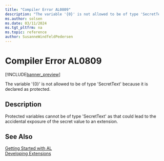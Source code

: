 ```yaml
---
title: "Compiler Error AL0809"
description: "The variable '{0}' is not allowed to be of type 'SecretText' because it is declared as protected."
ms.author: solsen
ms.date: 03/11/2024
ms.tgt_pltfrm: na
ms.topic: reference
author: SusanneWindfeldPedersen
---
```

[//]: # (START>DO_NOT_EDIT)
[//]: # (IMPORTANT:Do not edit any of the content between here and the END>DO_NOT_EDIT.)
[//]: # (Any modifications should be made in the .xml files in the ModernDev repo.)
# Compiler Error AL0809

[!INCLUDE[banner_preview](../includes/banner_preview.md)]

The variable '{0}' is not allowed to be of type 'SecretText' because it is declared as protected.


## Description
Protected variables cannot be of type 'SecretText' as that could lead to the accidental exposure of the secret value to an extension.  

[//]: # (IMPORTANT: END>DO_NOT_EDIT)
## See Also  
[Getting Started with AL](../devenv-get-started.md)  
[Developing Extensions](../devenv-dev-overview.md)  